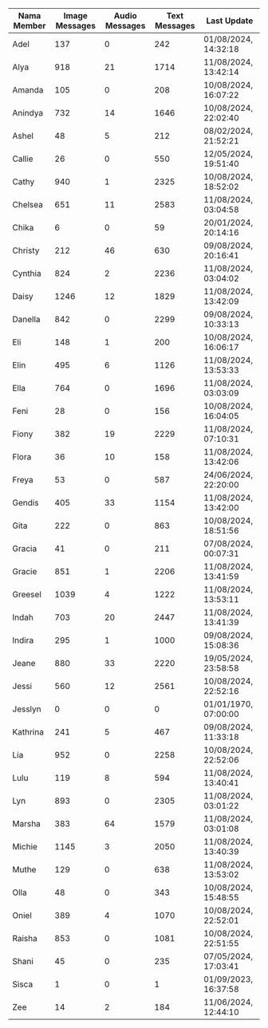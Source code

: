 | Nama Member | Image Messages | Audio Messages | Text Messages | Last Update |
| ------ | -------------- | -------------- | ------------- | ------------ |
| Adel | 137 | 0 | 242 | 01/08/2024, 14:32:18 |
| Alya | 918 | 21 | 1714 | 11/08/2024, 13:42:14 |
| Amanda | 105 | 0 | 208 | 10/08/2024, 16:07:22 |
| Anindya | 732 | 14 | 1646 | 10/08/2024, 22:02:40 |
| Ashel | 48 | 5 | 212 | 08/02/2024, 21:52:21 |
| Callie | 26 | 0 | 550 | 12/05/2024, 19:51:40 |
| Cathy | 940 | 1 | 2325 | 10/08/2024, 18:52:02 |
| Chelsea | 651 | 11 | 2583 | 11/08/2024, 03:04:58 |
| Chika | 6 | 0 | 59 | 20/01/2024, 20:14:16 |
| Christy | 212 | 46 | 630 | 09/08/2024, 20:16:41 |
| Cynthia | 824 | 2 | 2236 | 11/08/2024, 03:04:02 |
| Daisy | 1246 | 12 | 1829 | 11/08/2024, 13:42:09 |
| Danella | 842 | 0 | 2299 | 09/08/2024, 10:33:13 |
| Eli | 148 | 1 | 200 | 10/08/2024, 16:06:17 |
| Elin | 495 | 6 | 1126 | 11/08/2024, 13:53:33 |
| Ella | 764 | 0 | 1696 | 11/08/2024, 03:03:09 |
| Feni | 28 | 0 | 156 | 10/08/2024, 16:04:05 |
| Fiony | 382 | 19 | 2229 | 11/08/2024, 07:10:31 |
| Flora | 36 | 10 | 158 | 11/08/2024, 13:42:06 |
| Freya | 53 | 0 | 587 | 24/06/2024, 22:20:00 |
| Gendis | 405 | 33 | 1154 | 11/08/2024, 13:42:00 |
| Gita | 222 | 0 | 863 | 10/08/2024, 18:51:56 |
| Gracia | 41 | 0 | 211 | 07/08/2024, 00:07:31 |
| Gracie | 851 | 1 | 2206 | 11/08/2024, 13:41:59 |
| Greesel | 1039 | 4 | 1222 | 11/08/2024, 13:53:11 |
| Indah | 703 | 20 | 2447 | 11/08/2024, 13:41:39 |
| Indira | 295 | 1 | 1000 | 09/08/2024, 15:08:36 |
| Jeane | 880 | 33 | 2220 | 19/05/2024, 23:58:58 |
| Jessi | 560 | 12 | 2561 | 10/08/2024, 22:52:16 |
| Jesslyn | 0 | 0 | 0 | 01/01/1970, 07:00:00 |
| Kathrina | 241 | 5 | 467 | 09/08/2024, 11:33:18 |
| Lia | 952 | 0 | 2258 | 10/08/2024, 22:52:06 |
| Lulu | 119 | 8 | 594 | 11/08/2024, 13:40:41 |
| Lyn | 893 | 0 | 2305 | 11/08/2024, 03:01:22 |
| Marsha | 383 | 64 | 1579 | 11/08/2024, 03:01:08 |
| Michie | 1145 | 3 | 2050 | 11/08/2024, 13:40:39 |
| Muthe | 129 | 0 | 638 | 11/08/2024, 13:53:02 |
| Olla | 48 | 0 | 343 | 10/08/2024, 15:48:55 |
| Oniel | 389 | 4 | 1070 | 10/08/2024, 22:52:01 |
| Raisha | 853 | 0 | 1081 | 10/08/2024, 22:51:55 |
| Shani | 45 | 0 | 235 | 07/05/2024, 17:03:41 |
| Sisca | 1 | 0 | 1 | 01/09/2023, 16:37:58 |
| Zee | 14 | 2 | 184 | 11/06/2024, 12:44:10 |
